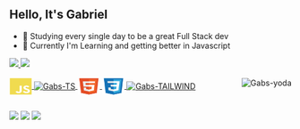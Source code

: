 ## Hello, It's Gabriel

- 🔭 Studying every single day to be a great Full Stack dev
- 🌱 Currently I'm Learning and getting better in Javascript

 <div>
  <a href="https://github.com/Oleg-martsenie">
  <img height="180em" src="https://github-readme-stats.vercel.app/api?username=Oleg-martsenie&show_icons=true&theme=algolia&include_all_commits=true&count_private=true"/>
  <img height="180em" src="https://github-readme-stats.vercel.app/api/top-langs/?username=Oleg-martsenie&layout=compact&langs_count=7&theme=algolia"/>
</div>
  <div style="display: inline_block"><br>
  <img align="center" alt="Gabs-Js" height="30" width="40" src="https://raw.githubusercontent.com/devicons/devicon/master/icons/javascript/javascript-plain.svg">
  <img align="center" alt="Gabs-TS" height="30" width="40" src="https://upload.wikimedia.org/wikipedia/commons/4/4c/Typescript_logo_2020.svg">
  <img align="center" alt="Gabs-HTML" height="30" width="40" src="https://raw.githubusercontent.com/devicons/devicon/master/icons/html5/html5-original.svg">
  <img align="center" alt="Gabs-CSS" height="30" width="40" src="https://raw.githubusercontent.com/devicons/devicon/master/icons/css3/css3-original.svg">
  <img align="center" alt="Gabs-TAILWIND" height="30" width="40" src="https://www.google.com/url?sa=i&url=https%3A%2F%2Fdev.to%2Fpedrovrima%2Fpor-que-voce-deveria-dar-uma-chance-ao-tailwind-css-hjj&psig=AOvVaw1Rw-y5OklM2sgGm-TGbYmf&ust=1646082364574000&source=images&cd=vfe&ved=0CAsQjRxqFwoTCNCVgOnkoPYCFQAAAAAdAAAAABAD">
  <img align="right" alt="Gabs-yoda" src="https://media0.giphy.com/media/8qk8OCOxYw4o0/giphy.gif">
</div>
  
##

<div>
  <a href="https://instagram.com/gabrielpovoa.f" target="_blank"><img src="https://img.shields.io/badge/-Instagram-%23E4405F?style=for-the-badge&logo=instagram&logoColor=white" target="_blank"></a>
  <a href = "mailto:povoajoao6@gmail.com"><img src="https://img.shields.io/badge/-Gmail-%23333?style=for-the-badge&logo=gmail&logoColor=white" target="_blank"></a>
  <a href="https://www.linkedin.com/in/jo%C3%A3o-p%C3%B3voa-8565b0218/" target="_blank"><img src="https://img.shields.io/badge/-LinkedIn-%230077B5?style=for-the-badge&logo=linkedin&logoColor=white" target="_blank"></a> 
    
</div>   
